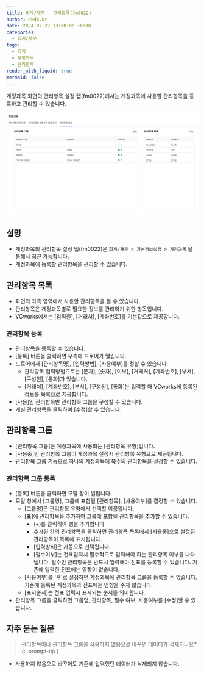 ```yaml
---
title: 회계/재무 - 관리항목(fm0022)
author: dkdk.kr
date: 2024-07-27 13:00:00 +0800
categories:
  - 회계/재무
tags:
  - 회계
  - 계정과목
  - 관리항목
render_with_liquid: true
mermaid: false
---
```

계정과목 화면의 관리항목 설정 탭(fm0022)에서는 계정과목에 사용할 관리항목을 등록하고 관리할 수 있습니다.  

![](assets/img/Pasted%20image%2020250417144424.png)
## 설명

- 계정과목의 관리항목 설정 탭(fm0022)은 `회계/재무 > 기본정보설정 > 계정과목` 을 통해서 접근 가능합니다.
- 계정과목에 등록할 관리항목을 관리할 수 있습니다. 

## 관리항목 목록

- 화면의 좌측 영역에서 사용할 관리항목을 볼 수 있습니다.
- 관리항목은 계정과목별로 필요한 정보를 관리하기 위한 항목입니다. 
- VCworks에서는 [임직원], [거래처], [계좌번호]를 기본값으로 제공합니다.
### 관리항목 등록
- 관리항목을 등록할 수 있습니다.
- [등록] 버튼을 클릭하면 우측에 드로어가 열립니다.
- 드로어에서 [관리항목명], [입력방법], [사용여부]를 정할 수 있습니다.
	- 관리항목 입력방법으로는  [문자], [숫자], [여부], [거래처], [계좌번호], [부서], [구성원], [통화]가 있습니다. 
	- [거래처], [계좌번호], [부서], [구성원], [통화]는 입력할 때 VCworks에 등록된 정보를 목록으로 제공합니다.
- [사용]인 관리항목만 관리항목 그룹을 구성할 수 있습니다. 
- 개별 관리항목을 클릭하여 [수정]할 수 있습니다. 
## 관리항목 그룹

- [관리항목 그룹]은 계정과목에 사용되는 [관리항목 유형]입니다.
- [사용중]인 관리항목 그룹이 계정과목 설정시 관리항목 유형으로 제공됩니다. 
- 관리항목 그룹 기능으로 하나의 계정과목에 복수의 관리항목을 설정할 수 있습니다.

### 관리항목 그룹 등록
- [등록] 버튼을 클릭하면 모달 창이 열립니다.
- 모달 창에서 [그룹명], 그룹에 포함될 [관리항목], [사용여부]를 결정할 수 있습니다. 
	- [그룹명]은 관리항목 유형에서 선택할 이름입니다.
	- [표]에 관리항목을 추가하여 그룹에 포함될 관리항목을 추가할 수 있습니다. 
		- (+)를 클릭하여 행을 추가합니다.
		- 추가된 칸의 관리항목을 클릭하면 관리항목 목록에서 [사용중]으로 설정된 관리항목이 목록에 표시됩니다.
		- [입력방식]은 자동으로 선택됩니다.
		- [필수여부]는 전표입력시 필수적으로 입력해야 하는 관리항목 여부를 나타냅니다. 필수인 관리항목은 반드시 입력해야 전표를 등록할 수 있습니다.  기존에 입력한 전표에는 영향이 없습니다. 
	- [사용여부]를 '부'로 설정하면 계정과목에 관리항목 그룹을 등록할 수 없습니다. 기존에 등록된 계정과목과 전표에는 영향을 주지 않습니다. 
	- [표시순서]는 전표 입력시 표시되는 순서를 의미합니다.
- 관리항목 그룹을 클릭하면 그룹명, 관리항목, 필수 여부, 사용여부를 [수정]할 수 있습니다.



## 자주 묻는 질문

> 관리항목이나 관리항목 그룹을 사용하지 않음으로 바꾸면 데이터가 삭제되나요?
{: .prompt-tip }

- 사용하지 않음으로 바꾸어도 기존에 입력했던 데이터가 삭제되지 않습니다. 
